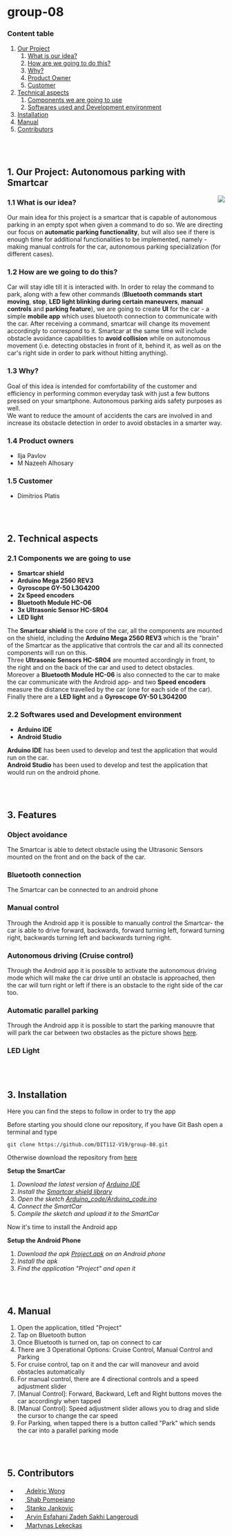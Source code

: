 # group-08

### Content table
1. <a href="#1">Our Project</a>
   1. <a href="#1.1">What is our idea?</a>
   2. <a href="#1.2">How are we going to do this?</a>
   3. <a href="#1.3">Why?</a>
   4. <a href="#1.4">Product Owner</a>
   5. <a href="#1.5">Customer</a>
2. <a href="#2">Technical aspects</a>
   1. <a href="#2.1">Components we are going to use</a>
   2. <a href="#2.2">Softwares used and Development environment</a>
3. <a href="#3">Installation</a>
4. <a href="#4">Manual</a>
5. <a href="#5">Contributors</a>

<br><br>
## <a id="1"></a>1. Our Project: Autonomous parking with Smartcar 

<a id="gif"></a><img align="right" src="https://media.giphy.com/media/KHcGe1SGuh6sI2tYgy/giphy.gif">

### <a id="1.1"></a>1.1 What is our idea? 

Our main idea for this project is a smartcar that is capable of autonomous parking in an empty spot when given a command to do so. We are directing our focus on **automatic parking functionality**, but will also see if there is enough time for additional functionalities to be implemented, namely - making manual controls for the car, autonomous parking specialization (for different cases).



### 1.2 <a id="1.2"></a>How are we going to do this? 
Car will stay idle till it is interacted with. In order to relay the command to park, along with a few other commands (**Bluetooth commands** **start moving**, **stop**, **LED light blinking during certain maneuvers**, **manual controls** and **parking feature**), we are going to create **UI** for the car - a simple **mobile app** which uses bluetooth connection to communicate with the car. After receiving a command, smartcar will change its movement accordingly to correspond to it. Smartcar at the same time will include obstacle avoidance capabilities to **avoid collision** while on autonomous movement (i.e. detecting obstacles in front of it, behind it, as well as on the car's right side in order to park without hitting anything).

### 1.3 <a id="1.3"></a>Why? 
Goal of this idea is intended for comfortability of the customer and efficiency in performing common everyday task with just a few buttons pressed on your smartphone. Autonomous parking aids safety purposes as well.<br>
We want to reduce the amount of accidents the cars are involved in and increase its obstacle detection in order to avoid obstacles in a smarter way.

### 1.4 <a id="1.4"></a>Product owners 
- Ilja Pavlov
- M Nazeeh Alhosary

### 1.5 <a id="1.5"></a>Customer 
- Dimitrios Platis

<br><br>
## 2. <a id="2"></a>Technical aspects 

### 2.1 <a id="2.1"></a>Components we are going to use 
  - **Smartcar shield**
  - **Arduino Mega 2560 REV3**
  - **Gyroscope GY-50 L3G4200**
  - **2x Speed encoders**
  - **Bluetooth Module HC-O6**
  - **3x Ultrasonic Sensor HC-SR04**
  - **LED light**

The **Smartcar shield** is the core of the car, all the components are mounted on the shield, including the **Arduino Mega 2560 REV3** which is the "brain" of the Smartcar as the applicative that controls the car and all its connected components will run on this.<br>
Three **Ultrasonic Sensors HC-SR04** are mounted accordingly in front, to the right and on the back of the car and used to detect obstacles.<br>
Moreover a **Bluetooth Module HC-06** is also connected to the car to make the car communicate with the Android app- and two **Speed encoders** measure the distance travelled by the car (one for each side of the car).<br>
Finally there are a **LED light** and a **Gyroscope GY-50 L3G4200**

### 2.2 <a id="2.2"></a>Softwares used and Development environment 
  - **Arduino IDE**
  - **Android Studio**

**Arduino IDE** has been used to develop and test the application that would run on the car.<br>**Android Studio** has been used to develop and test the application that would run on the android phone.

<br><br>
## 3. <a id="3"></a>Features

### Object avoidance
The Smartcar is able to detect obstacle using the Ultrasonic Sensors mounted on the front and on the back of the car.

### Bluetooth connection
The Smartcar can be connected to an android phone 

### Manual control
Through the Android app it is possible to manually control the Smartcar- the car is able to drive forward, backwards, forward turning left, forward turning right, backwards turning left and backwards turning right.

### Autonomous driving (Cruise control)
Through the Android app it is possible to activate the autonomous driving mode which will make the car drive until an obstacle is approached, then the car will turn right or left if there is an obstacle to the right side of the car too. 

### Automatic parallel parking
Through the Android app it is possible to start the parking manouvre that will park the car between two obstacles as the picture shows <a href="#gif">here</a>. 
### LED Light

<br><br>
## 3. <a id="3"></a>Installation 

Here you can find the steps to follow in order to try the app

Before starting you should clone our repository, if you have Git Bash open a terminal and type  
```git
git clone https://github.com/DIT112-V19/group-08.git
```
Otherwise download the repository from <a href="https://github.com/DIT112-V19/group-08/archive/master.zip">here</a>

**Setup the SmartCar**
1. *Download the latest version of <a href="https://www.arduino.cc/en/Main/Software">Arduino IDE</a>*
2. *Install the <a href="https://www.arduinolibraries.info/libraries/smartcar-shield">Smartcar shield library</a>*
2. *Open the sketch <a href="https://github.com/DIT112-V19/group-08/blob/master/Arduino_code/Arduino_code.ino">Arduino_code/Arduino_code.ino</a>*
3. *Connect the SmartCar*
4. *Compile the sketch and upload it to the SmartCar*

Now it's time to install the Android app

**Setup the Android Phone**
1. *Download the apk <a href="https://github.com/DIT112-V19/group-08/blob/master/Project.apk">Project.apk</a> on an Android phone*
2. *Install the apk*
3. *Find the application "Project" and open it*

<br><br>
## 4. <a id="4"></a>Manual 

1. Open the application, titled "Project"
2. Tap on Bluetooth button
3. Once Bluetooth is turned on, tap on connect to car
4. There are 3 Operational Options: Cruise Control, Manual Control and Parking
5. For cruise control, tap on it and the car will manoveur and avoid obstacles automatically
6. For manual control, there are 4 directional controls and a speed adjustment slider
7. [Manual Control]: Forward, Backward, Left and Right buttons moves the car accordingly when tapped
8. [Manual Control]: Speed adjustment slider allows you to drag and slide the cursor to change the car speed
9. For Parking, when tapped there is a button called "Park" which sends the car into a parallel 	parking mode

<br><br>
## 5. <a id="5"></a>Contributors 
- <a href="https://github.com/FrenzyRic"> <img src="https://avatars3.githubusercontent.com/u/43994809?s=460&v=4" width="17" height="17"> Adelric Wong</a>
- <a href="https://github.com/Shab98"> <img src="https://avatars2.githubusercontent.com/u/45070337?s=460&v=4" width="17" height="17"> Shab Pompeiano</a>
- <a href="https://github.com/7SJ7"> <img src="https://avatars1.githubusercontent.com/u/44894294?s=460&v=4" width="17" height="17"> Stanko Jankovic</a>
- <a href="https://github.com/The-R-Win"> <img src="https://avatars3.githubusercontent.com/u/43420832?s=460&v=4" width="17" height="17"> Arvin Esfahani Zadeh Sakhi Langeroudi</a>
- <a href="https://github.com/TheMartyLekekas"> <img src="https://avatars2.githubusercontent.com/u/43269722?s=460&v=4" width="17" height="17"> Martynas Lekeckas</a> 
